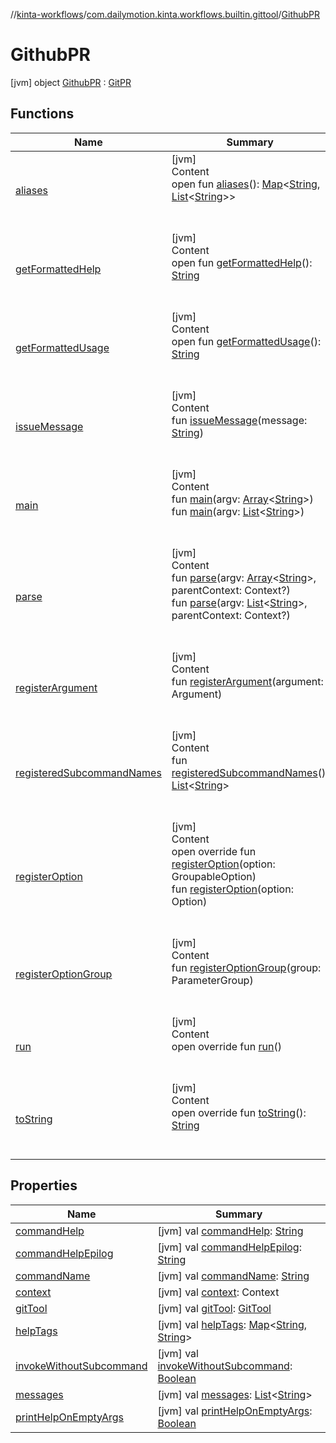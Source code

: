 //[kinta-workflows](../../../index.md)/[com.dailymotion.kinta.workflows.builtin.gittool](../index.md)/[GithubPR](index.md)



# GithubPR  
 [jvm] object [GithubPR](index.md) : [GitPR](../-git-p-r/index.md)   


## Functions  
  
|  Name |  Summary | 
|---|---|
| <a name="com.github.ajalt.clikt.core/CliktCommand/aliases/#/PointingToDeclaration/"></a>[aliases](../../com.dailymotion.kinta.workflows.builtin.travis/-travis-encrypt-file/index.md#862779757%2FFunctions%2F1400881441)| <a name="com.github.ajalt.clikt.core/CliktCommand/aliases/#/PointingToDeclaration/"></a>[jvm]  <br>Content  <br>open fun [aliases](../../com.dailymotion.kinta.workflows.builtin.travis/-travis-encrypt-file/index.md#862779757%2FFunctions%2F1400881441)(): [Map](https://kotlinlang.org/api/latest/jvm/stdlib/kotlin.collections/-map/index.html)<[String](https://kotlinlang.org/api/latest/jvm/stdlib/kotlin/-string/index.html), [List](https://kotlinlang.org/api/latest/jvm/stdlib/kotlin.collections/-list/index.html)<[String](https://kotlinlang.org/api/latest/jvm/stdlib/kotlin/-string/index.html)>>  <br><br><br>|
| <a name="com.github.ajalt.clikt.core/CliktCommand/getFormattedHelp/#/PointingToDeclaration/"></a>[getFormattedHelp](../../com.dailymotion.kinta.workflows.builtin.travis/-travis-encrypt-file/index.md#1541301256%2FFunctions%2F1400881441)| <a name="com.github.ajalt.clikt.core/CliktCommand/getFormattedHelp/#/PointingToDeclaration/"></a>[jvm]  <br>Content  <br>open fun [getFormattedHelp](../../com.dailymotion.kinta.workflows.builtin.travis/-travis-encrypt-file/index.md#1541301256%2FFunctions%2F1400881441)(): [String](https://kotlinlang.org/api/latest/jvm/stdlib/kotlin/-string/index.html)  <br><br><br>|
| <a name="com.github.ajalt.clikt.core/CliktCommand/getFormattedUsage/#/PointingToDeclaration/"></a>[getFormattedUsage](../../com.dailymotion.kinta.workflows.builtin.travis/-travis-encrypt-file/index.md#1370818128%2FFunctions%2F1400881441)| <a name="com.github.ajalt.clikt.core/CliktCommand/getFormattedUsage/#/PointingToDeclaration/"></a>[jvm]  <br>Content  <br>open fun [getFormattedUsage](../../com.dailymotion.kinta.workflows.builtin.travis/-travis-encrypt-file/index.md#1370818128%2FFunctions%2F1400881441)(): [String](https://kotlinlang.org/api/latest/jvm/stdlib/kotlin/-string/index.html)  <br><br><br>|
| <a name="com.github.ajalt.clikt.core/CliktCommand/issueMessage/#kotlin.String/PointingToDeclaration/"></a>[issueMessage](../../com.dailymotion.kinta.workflows.builtin.travis/-travis-encrypt-file/index.md#799394371%2FFunctions%2F1400881441)| <a name="com.github.ajalt.clikt.core/CliktCommand/issueMessage/#kotlin.String/PointingToDeclaration/"></a>[jvm]  <br>Content  <br>fun [issueMessage](../../com.dailymotion.kinta.workflows.builtin.travis/-travis-encrypt-file/index.md#799394371%2FFunctions%2F1400881441)(message: [String](https://kotlinlang.org/api/latest/jvm/stdlib/kotlin/-string/index.html))  <br><br><br>|
| <a name="com.github.ajalt.clikt.core/CliktCommand/main/#kotlin.Array[kotlin.String]/PointingToDeclaration/"></a>[main](../../com.dailymotion.kinta.workflows.builtin.travis/-travis-encrypt-file/index.md#1949771358%2FFunctions%2F1400881441)| <a name="com.github.ajalt.clikt.core/CliktCommand/main/#kotlin.Array[kotlin.String]/PointingToDeclaration/"></a>[jvm]  <br>Content  <br>fun [main](../../com.dailymotion.kinta.workflows.builtin.travis/-travis-encrypt-file/index.md#1949771358%2FFunctions%2F1400881441)(argv: [Array](https://kotlinlang.org/api/latest/jvm/stdlib/kotlin/-array/index.html)<[String](https://kotlinlang.org/api/latest/jvm/stdlib/kotlin/-string/index.html)>)  <br>fun [main](../../com.dailymotion.kinta.workflows.builtin.travis/-travis-encrypt-file/index.md#1992298304%2FFunctions%2F1400881441)(argv: [List](https://kotlinlang.org/api/latest/jvm/stdlib/kotlin.collections/-list/index.html)<[String](https://kotlinlang.org/api/latest/jvm/stdlib/kotlin/-string/index.html)>)  <br><br><br>|
| <a name="com.github.ajalt.clikt.core/CliktCommand/parse/#kotlin.Array[kotlin.String]#com.github.ajalt.clikt.core.Context?/PointingToDeclaration/"></a>[parse](../../com.dailymotion.kinta.workflows.builtin.travis/-travis-encrypt-file/index.md#-94074571%2FFunctions%2F1400881441)| <a name="com.github.ajalt.clikt.core/CliktCommand/parse/#kotlin.Array[kotlin.String]#com.github.ajalt.clikt.core.Context?/PointingToDeclaration/"></a>[jvm]  <br>Content  <br>fun [parse](../../com.dailymotion.kinta.workflows.builtin.travis/-travis-encrypt-file/index.md#-94074571%2FFunctions%2F1400881441)(argv: [Array](https://kotlinlang.org/api/latest/jvm/stdlib/kotlin/-array/index.html)<[String](https://kotlinlang.org/api/latest/jvm/stdlib/kotlin/-string/index.html)>, parentContext: Context?)  <br>fun [parse](../../com.dailymotion.kinta.workflows.builtin.travis/-travis-encrypt-file/index.md#1024544399%2FFunctions%2F1400881441)(argv: [List](https://kotlinlang.org/api/latest/jvm/stdlib/kotlin.collections/-list/index.html)<[String](https://kotlinlang.org/api/latest/jvm/stdlib/kotlin/-string/index.html)>, parentContext: Context?)  <br><br><br>|
| <a name="com.github.ajalt.clikt.core/CliktCommand/registerArgument/#com.github.ajalt.clikt.parameters.arguments.Argument/PointingToDeclaration/"></a>[registerArgument](../../com.dailymotion.kinta.workflows.builtin.travis/-travis-encrypt-file/index.md#-1711968953%2FFunctions%2F1400881441)| <a name="com.github.ajalt.clikt.core/CliktCommand/registerArgument/#com.github.ajalt.clikt.parameters.arguments.Argument/PointingToDeclaration/"></a>[jvm]  <br>Content  <br>fun [registerArgument](../../com.dailymotion.kinta.workflows.builtin.travis/-travis-encrypt-file/index.md#-1711968953%2FFunctions%2F1400881441)(argument: Argument)  <br><br><br>|
| <a name="com.github.ajalt.clikt.core/CliktCommand/registeredSubcommandNames/#/PointingToDeclaration/"></a>[registeredSubcommandNames](../../com.dailymotion.kinta.workflows.builtin.travis/-travis-encrypt-file/index.md#-747785872%2FFunctions%2F1400881441)| <a name="com.github.ajalt.clikt.core/CliktCommand/registeredSubcommandNames/#/PointingToDeclaration/"></a>[jvm]  <br>Content  <br>fun [registeredSubcommandNames](../../com.dailymotion.kinta.workflows.builtin.travis/-travis-encrypt-file/index.md#-747785872%2FFunctions%2F1400881441)(): [List](https://kotlinlang.org/api/latest/jvm/stdlib/kotlin.collections/-list/index.html)<[String](https://kotlinlang.org/api/latest/jvm/stdlib/kotlin/-string/index.html)>  <br><br><br>|
| <a name="com.github.ajalt.clikt.core/CliktCommand/registerOption/#com.github.ajalt.clikt.core.GroupableOption/PointingToDeclaration/"></a>[registerOption](../../com.dailymotion.kinta.workflows.builtin.travis/-travis-encrypt-file/index.md#857541691%2FFunctions%2F1400881441)| <a name="com.github.ajalt.clikt.core/CliktCommand/registerOption/#com.github.ajalt.clikt.core.GroupableOption/PointingToDeclaration/"></a>[jvm]  <br>Content  <br>open override fun [registerOption](../../com.dailymotion.kinta.workflows.builtin.travis/-travis-encrypt-file/index.md#857541691%2FFunctions%2F1400881441)(option: GroupableOption)  <br>fun [registerOption](../../com.dailymotion.kinta.workflows.builtin.travis/-travis-encrypt-file/index.md#300439647%2FFunctions%2F1400881441)(option: Option)  <br><br><br>|
| <a name="com.github.ajalt.clikt.core/CliktCommand/registerOptionGroup/#com.github.ajalt.clikt.parameters.groups.ParameterGroup/PointingToDeclaration/"></a>[registerOptionGroup](../../com.dailymotion.kinta.workflows.builtin.travis/-travis-encrypt-file/index.md#-794083231%2FFunctions%2F1400881441)| <a name="com.github.ajalt.clikt.core/CliktCommand/registerOptionGroup/#com.github.ajalt.clikt.parameters.groups.ParameterGroup/PointingToDeclaration/"></a>[jvm]  <br>Content  <br>fun [registerOptionGroup](../../com.dailymotion.kinta.workflows.builtin.travis/-travis-encrypt-file/index.md#-794083231%2FFunctions%2F1400881441)(group: ParameterGroup)  <br><br><br>|
| <a name="com.dailymotion.kinta.workflows.builtin.gittool/GitPR/run/#/PointingToDeclaration/"></a>[run](../-git-p-r/run.md)| <a name="com.dailymotion.kinta.workflows.builtin.gittool/GitPR/run/#/PointingToDeclaration/"></a>[jvm]  <br>Content  <br>open override fun [run](../-git-p-r/run.md)()  <br><br><br>|
| <a name="com.github.ajalt.clikt.core/CliktCommand/toString/#/PointingToDeclaration/"></a>[toString](../../com.dailymotion.kinta.workflows.builtin.travis/-travis-encrypt-file/index.md#757044643%2FFunctions%2F1400881441)| <a name="com.github.ajalt.clikt.core/CliktCommand/toString/#/PointingToDeclaration/"></a>[jvm]  <br>Content  <br>open override fun [toString](../../com.dailymotion.kinta.workflows.builtin.travis/-travis-encrypt-file/index.md#757044643%2FFunctions%2F1400881441)(): [String](https://kotlinlang.org/api/latest/jvm/stdlib/kotlin/-string/index.html)  <br><br><br>|


## Properties  
  
|  Name |  Summary | 
|---|---|
| <a name="com.dailymotion.kinta.workflows.builtin.gittool/GithubPR/commandHelp/#/PointingToDeclaration/"></a>[commandHelp](index.md#471320532%2FProperties%2F1400881441)| <a name="com.dailymotion.kinta.workflows.builtin.gittool/GithubPR/commandHelp/#/PointingToDeclaration/"></a> [jvm] val [commandHelp](index.md#471320532%2FProperties%2F1400881441): [String](https://kotlinlang.org/api/latest/jvm/stdlib/kotlin/-string/index.html)   <br>|
| <a name="com.dailymotion.kinta.workflows.builtin.gittool/GithubPR/commandHelpEpilog/#/PointingToDeclaration/"></a>[commandHelpEpilog](index.md#-1645235250%2FProperties%2F1400881441)| <a name="com.dailymotion.kinta.workflows.builtin.gittool/GithubPR/commandHelpEpilog/#/PointingToDeclaration/"></a> [jvm] val [commandHelpEpilog](index.md#-1645235250%2FProperties%2F1400881441): [String](https://kotlinlang.org/api/latest/jvm/stdlib/kotlin/-string/index.html)   <br>|
| <a name="com.dailymotion.kinta.workflows.builtin.gittool/GithubPR/commandName/#/PointingToDeclaration/"></a>[commandName](index.md#1974305738%2FProperties%2F1400881441)| <a name="com.dailymotion.kinta.workflows.builtin.gittool/GithubPR/commandName/#/PointingToDeclaration/"></a> [jvm] val [commandName](index.md#1974305738%2FProperties%2F1400881441): [String](https://kotlinlang.org/api/latest/jvm/stdlib/kotlin/-string/index.html)   <br>|
| <a name="com.dailymotion.kinta.workflows.builtin.gittool/GithubPR/context/#/PointingToDeclaration/"></a>[context](index.md#725744177%2FProperties%2F1400881441)| <a name="com.dailymotion.kinta.workflows.builtin.gittool/GithubPR/context/#/PointingToDeclaration/"></a> [jvm] val [context](index.md#725744177%2FProperties%2F1400881441): Context   <br>|
| <a name="com.dailymotion.kinta.workflows.builtin.gittool/GithubPR/gitTool/#/PointingToDeclaration/"></a>[gitTool](index.md#-31205450%2FProperties%2F1400881441)| <a name="com.dailymotion.kinta.workflows.builtin.gittool/GithubPR/gitTool/#/PointingToDeclaration/"></a> [jvm] val [gitTool](index.md#-31205450%2FProperties%2F1400881441): [GitTool](../../../../kinta-cli/com.dailymotion.kinta/-git-tool/index.md)   <br>|
| <a name="com.dailymotion.kinta.workflows.builtin.gittool/GithubPR/helpTags/#/PointingToDeclaration/"></a>[helpTags](index.md#1190441248%2FProperties%2F1400881441)| <a name="com.dailymotion.kinta.workflows.builtin.gittool/GithubPR/helpTags/#/PointingToDeclaration/"></a> [jvm] val [helpTags](index.md#1190441248%2FProperties%2F1400881441): [Map](https://kotlinlang.org/api/latest/jvm/stdlib/kotlin.collections/-map/index.html)<[String](https://kotlinlang.org/api/latest/jvm/stdlib/kotlin/-string/index.html), [String](https://kotlinlang.org/api/latest/jvm/stdlib/kotlin/-string/index.html)>   <br>|
| <a name="com.dailymotion.kinta.workflows.builtin.gittool/GithubPR/invokeWithoutSubcommand/#/PointingToDeclaration/"></a>[invokeWithoutSubcommand](index.md#1814465797%2FProperties%2F1400881441)| <a name="com.dailymotion.kinta.workflows.builtin.gittool/GithubPR/invokeWithoutSubcommand/#/PointingToDeclaration/"></a> [jvm] val [invokeWithoutSubcommand](index.md#1814465797%2FProperties%2F1400881441): [Boolean](https://kotlinlang.org/api/latest/jvm/stdlib/kotlin/-boolean/index.html)   <br>|
| <a name="com.dailymotion.kinta.workflows.builtin.gittool/GithubPR/messages/#/PointingToDeclaration/"></a>[messages](index.md#-1679720690%2FProperties%2F1400881441)| <a name="com.dailymotion.kinta.workflows.builtin.gittool/GithubPR/messages/#/PointingToDeclaration/"></a> [jvm] val [messages](index.md#-1679720690%2FProperties%2F1400881441): [List](https://kotlinlang.org/api/latest/jvm/stdlib/kotlin.collections/-list/index.html)<[String](https://kotlinlang.org/api/latest/jvm/stdlib/kotlin/-string/index.html)>   <br>|
| <a name="com.dailymotion.kinta.workflows.builtin.gittool/GithubPR/printHelpOnEmptyArgs/#/PointingToDeclaration/"></a>[printHelpOnEmptyArgs](index.md#-233932355%2FProperties%2F1400881441)| <a name="com.dailymotion.kinta.workflows.builtin.gittool/GithubPR/printHelpOnEmptyArgs/#/PointingToDeclaration/"></a> [jvm] val [printHelpOnEmptyArgs](index.md#-233932355%2FProperties%2F1400881441): [Boolean](https://kotlinlang.org/api/latest/jvm/stdlib/kotlin/-boolean/index.html)   <br>|

